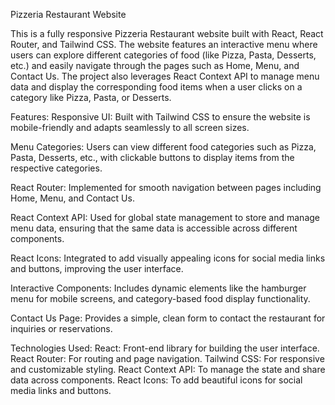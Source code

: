 Pizzeria Restaurant Website

This is a fully responsive Pizzeria Restaurant website built with React, React Router, and Tailwind CSS. The website features an interactive menu where users can explore different categories of food (like Pizza, Pasta, Desserts, etc.) and easily navigate through the pages such as Home, Menu, and Contact Us. The project also leverages React Context API to manage menu data and display the corresponding food items when a user clicks on a category like Pizza, Pasta, or Desserts.

Features:
Responsive UI: Built with Tailwind CSS to ensure the website is mobile-friendly and adapts seamlessly to all screen sizes.

Menu Categories: Users can view different food categories such as Pizza, Pasta, Desserts, etc., with clickable buttons to display items from the respective categories.

React Router: Implemented for smooth navigation between pages including Home, Menu, and Contact Us.

React Context API: Used for global state management to store and manage menu data, ensuring that the same data is accessible across different components.

React Icons: Integrated to add visually appealing icons for social media links and buttons, improving the user interface.

Interactive Components: Includes dynamic elements like the hamburger menu for mobile screens, and category-based food display functionality.

Contact Us Page: Provides a simple, clean form to contact the restaurant for inquiries or reservations.

Technologies Used:
React: Front-end library for building the user interface.
React Router: For routing and page navigation.
Tailwind CSS: For responsive and customizable styling.
React Context API: To manage the state and share data across components.
React Icons: To add beautiful icons for social media links and buttons.
